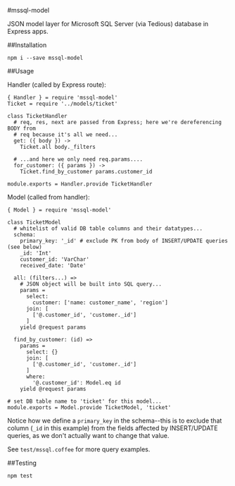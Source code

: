 #mssql-model

JSON model layer for Microsoft SQL Server (via Tedious) database in Express
apps.

##Installation

`npm i --save mssql-model`

##Usage

Handler (called by Express route):
```
{ Handler } = require 'mssql-model'
Ticket = require '../models/ticket'

class TicketHandler
  # req, res, next are passed from Express; here we're dereferencing BODY from
  # req because it's all we need...
  get: ({ body }) ->
    Ticket.all body._filters

  # ...and here we only need req.params....
  for_customer: ({ params }) ->
    Ticket.find_by_customer params.customer_id

module.exports = Handler.provide TicketHandler
```

Model (called from handler):
```
{ Model } = require 'mssql-model'

class TicketModel
  # whitelist of valid DB table columns and their datatypes...
  schema:
    primary_key: '_id' # exclude PK from body of INSERT/UPDATE queries (see below)
    _id: 'Int'
    customer_id: 'VarChar'
    received_date: 'Date'

  all: (filters...) =>
    # JSON object will be built into SQL query...
    params =
      select:
        customer: ['name: customer_name', 'region']
      join: [
        ['@.customer_id', 'customer._id']
      ]
    yield @request params

  find_by_customer: (id) =>
    params =
      select: {}
      join: [
        ['@.customer_id', 'customer._id']
      ]
      where:
        '@.customer_id': Model.eq id
    yield @request params

# set DB table name to 'ticket' for this model...
module.exports = Model.provide TicketModel, 'ticket'
```

Notice how we define a `primary_key` in the schema--this is to exclude that
column (`_id` in this example) from the fields affected by INSERT/UPDATE
queries, as we don't actually want to change that value.

See `test/mssql.coffee` for more query examples.

##Testing

`npm test`
